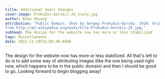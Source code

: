 ```yaml
---
title: Additional Small Changes
cover-image: Prokudin-Gorskii-25_scale.jpg
author: Rimu Shuang
attribution: 'Public Domain. Shot by Sergey Prokudin-Gorsky. 1910. Originally
from http://en.wikipedia.org/wiki/File:Prokudin-Gorskii-25.jpg.'
subhead: The design for the website now has more or less stabilized
tags: Miscellaneous
date: 2012-11-19T22:03:49-0500
---
```


The design for the website now has more or less stabilized. All that's left to do is to add some way of attributing images (like the one being used right now, which happens to be in the public domain) and then I should be good to go. Looking forward to begin blogging away!
